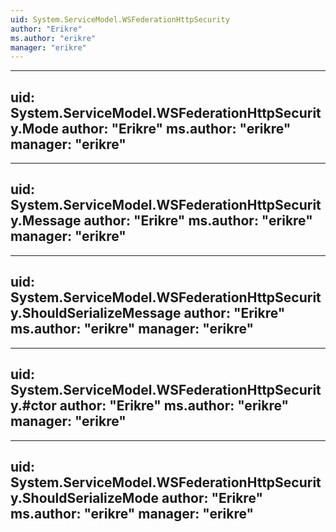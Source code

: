 ```yaml
---
uid: System.ServiceModel.WSFederationHttpSecurity
author: "Erikre"
ms.author: "erikre"
manager: "erikre"
---
```


---
uid: System.ServiceModel.WSFederationHttpSecurity.Mode
author: "Erikre"
ms.author: "erikre"
manager: "erikre"
---

---
uid: System.ServiceModel.WSFederationHttpSecurity.Message
author: "Erikre"
ms.author: "erikre"
manager: "erikre"
---

---
uid: System.ServiceModel.WSFederationHttpSecurity.ShouldSerializeMessage
author: "Erikre"
ms.author: "erikre"
manager: "erikre"
---

---
uid: System.ServiceModel.WSFederationHttpSecurity.#ctor
author: "Erikre"
ms.author: "erikre"
manager: "erikre"
---

---
uid: System.ServiceModel.WSFederationHttpSecurity.ShouldSerializeMode
author: "Erikre"
ms.author: "erikre"
manager: "erikre"
---
